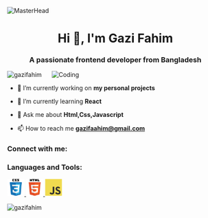 ![MasterHead](https://i.pinimg.com/originals/87/f3/f1/87f3f1425b217691da645e97dbb50d55.gif)

<h1 align="center">Hi 👋, I'm Gazi Fahim</h1>
<h3 align="center">A passionate frontend developer from Bangladesh</h3>

<img align="right" alt="Coding" width="400" src="https://media2.giphy.com/media/v1.Y2lkPTc5MGI3NjExZWxhbWN2bnN2OXlzcjQ0ZWd3anVxd2Frcm82MXYyM3NodXAwMzJtZiZlcD12MV9pbnRlcm5hbF9naWZfYnlfaWQmY3Q9Zw/2IudUHdI075HL02Pkk/giphy.webp"/>


<p align="left"> <img src="https://komarev.com/ghpvc/?username=gazifahim&label=Profile%20views&color=0e75b6&style=flat" alt="gazifahim" /> </p>

- 🔭 I’m currently working on **my personal projects**

- 🌱 I’m currently learning **React**

- 💬 Ask me about **Html,Css,Javascript**

- 📫 How to reach me **gazifaahim@gmail.com**

<h3 align="left">Connect with me:</h3>
<p align="left">
</p>

<h3 align="left">Languages and Tools:</h3>
<p align="left"> <a href="https://www.w3schools.com/css/" target="_blank" rel="noreferrer"> <img src="https://raw.githubusercontent.com/devicons/devicon/master/icons/css3/css3-original-wordmark.svg" alt="css3" width="40" height="40"/> </a> <a href="https://www.w3.org/html/" target="_blank" rel="noreferrer"> <img src="https://raw.githubusercontent.com/devicons/devicon/master/icons/html5/html5-original-wordmark.svg" alt="html5" width="40" height="40"/> </a> <a href="https://developer.mozilla.org/en-US/docs/Web/JavaScript" target="_blank" rel="noreferrer"> <img src="https://raw.githubusercontent.com/devicons/devicon/master/icons/javascript/javascript-original.svg" alt="javascript" width="40" height="40"/> </a> </p>

<p><img align="center" src="https://github-readme-stats.vercel.app/api/top-langs?username=gazifahim&show_icons=true&locale=en&layout=compact" alt="gazifahim" /></p>
